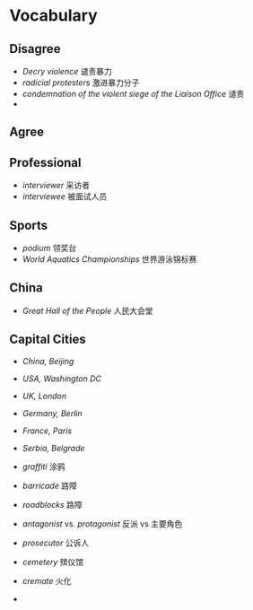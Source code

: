 # Vocabulary 

## Disagree
- _Decry violence_ 谴责暴力
- _radicial protesters_ 激进暴力分子
- _condemnation of the violent siege of the Liaison Office_ 谴责
- 
## Agree



## Professional 
- _interviewer_ 采访者 
- _interviewee_ 被面试人员

## Sports
- _podium_ 领奖台 
- _World Aquatics Championships_ 世界游泳锦标赛

## China
- _Great Hall of the People_ 人民大会堂

## Capital Cities

- _China, Beijing_
- _USA, Washington DC_ 
- _UK, London_
- _Germany, Berlin_
- _France, Paris_
- _Serbia, Belgrade_


- _graffiti_ 涂鸦
- _barricade_ 路障
- _roadblocks_ 路障
- _antagonist_ vs. _protagonist_ 反派 vs 主要角色
- _prosecutor_ 公诉人
- _cemetery_ 殡仪馆
- _cremate_ 火化
- 